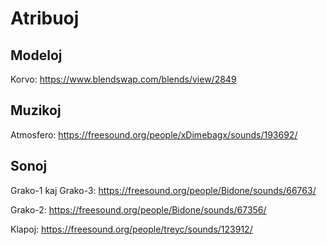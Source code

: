 # Atribuoj


## Modeloj

Korvo: https://www.blendswap.com/blends/view/2849

## Muzikoj

Atmosfero: https://freesound.org/people/xDimebagx/sounds/193692/

## Sonoj

Grako-1 kaj Grako-3: https://freesound.org/people/Bidone/sounds/66763/

Grako-2: https://freesound.org/people/Bidone/sounds/67356/

Klapoj: https://freesound.org/people/treyc/sounds/123912/
